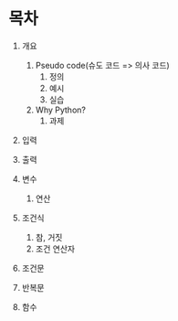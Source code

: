 # 목차

1. 개요
   1. Pseudo code(슈도 코드 => 의사 코드)
      1. 정의
      2. 예시
      3. 실습
   2. Why Python?
      1. 과제

2. 입력
3. 출력
4. 변수
   1. 연산
5. 조건식
   1. 참, 거짓
   2. 조건 연산자
6. 조건문
7. 반복문
8. 함수